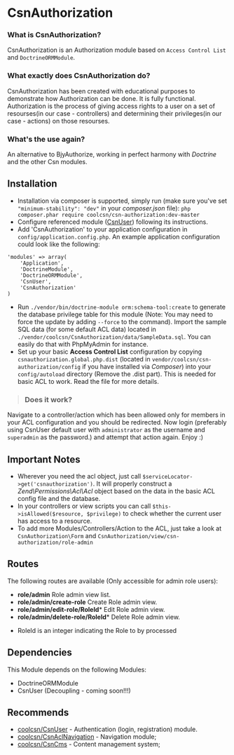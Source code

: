 CsnAuthorization
================

### What is CsnAuthorization? ###
CsnAuthorization is an Authorization module based on `Access Control List` and `DoctrineORMModule`.

### What exactly does CsnAuthorization do? ###
CsnAuthorization has been created with educational purposes to demonstrate how Authorization can be done. It is fully functional.
Authorization is the process of giving access rights to a user on a set of resourses(in our case - controllers) and determining their privileges(in our case - actions) on those resourses.

### What's the use again? ###
An alternative to BjyAuthorize, working in perfect harmony with *Doctrine* and the other Csn modules.

Installation
------------
- Installation via composer is supported, simply run (make sure you've set `"minimum-stability": "dev"` in your *composer.json* file):
`php composer.phar require coolcsn/csn-authorization:dev-master`
- Configure referenced module ([CsnUser](https://github.com/coolcsn/CsnUser)) following its instructions.
- Add 'CsnAuthorization' to your application configuration in `config/application.config.php`. An example application configuration could look like the following:

```
'modules' => array(
    'Application',
    'DoctrineModule',
    'DoctrineORMModule',
    'CsnUser',
    'CsnAuthorization'
)
```
- Run `./vendor/bin/doctrine-module orm:schema-tool:create` to generate the database privilege table for this module (Note: You may need to force the update by adding `--force` to the command). Import the sample SQL data (for some default ACL data) located in `./vendor/coolcsn/CsnAuthorization/data/SampleData.sql`. You can easily do that with PhpMyAdmin for instance.
- Set up your basic **Access Control List** configuration by copying `csnauthorization.global.php.dist` (located in `vendor/coolcsn/csn-authorization/config` if you have installed via *Composer*) into your `config/autoload` directory (Remove the .dist part). This is needed for basic ACL to work. Read the file for more details.

>### Does it work? ###
Navigate to a controller/action which has been allowed only for members in your ACL configuration and you should be redirected. Now login (preferably using CsnUser default user with `administrator` as the username and `superadmin` as the password.) and attempt that action again. Enjoy :)

Important Notes
-----------
- Wherever you need the acl object, just call `$serviceLocator->get('csnauthorization')`. It will properly construct a *Zend\Permissions\Acl\Acl* object based on the data in the basic ACL config file and the database.
- In your controllers or view scripts you can call `$this->isAllowed($resource, $privilege)` to check whether the current user has access to a resource.
- To add more Modules/Controllers/Action to the ACL, just take a look at `CsnAuthorization\Form` and `CsnAuthorization/view/csn-authorization/role-admin`

Routes
------------
The following routes are available (Only accessible for admin role users):

- **role/admin** Role admin view list.
- **role/admin/create-role** Create Role admin view.
- **role/admin/edit-role/RoleId*** Edit Role admin view.
- **role/admin/delete-role/RoleId*** Delete Role admin view.
 
* RoleId is an integer indicating the Role to by processed

Dependencies
------------
This Module depends on the following Modules:

- DoctrineORMModule
- CsnUser (Decoupling - coming soon!!!)

Recommends
----------
- [coolcsn/CsnUser](https://github.com/coolcsn/CsnUser) - Authentication (login, registration) module.
- [coolcsn/CsnAclNavigation](https://github.com/coolcsn/CsnAclNavigation) - Navigation module;
- [coolcsn/CsnCms](https://github.com/coolcsn/CsnCms) - Content management system;
